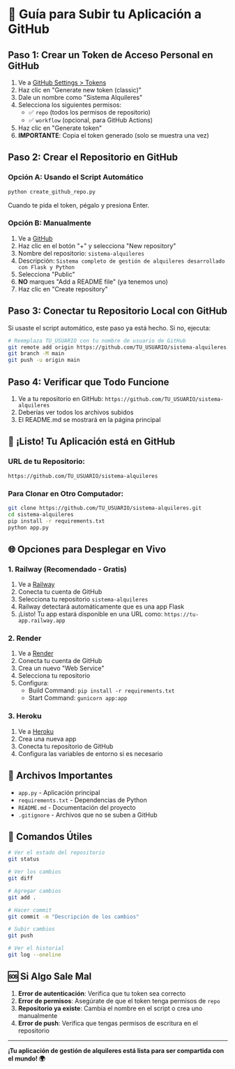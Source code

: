 # 🚀 Guía para Subir tu Aplicación a GitHub

## Paso 1: Crear un Token de Acceso Personal en GitHub

1. Ve a [GitHub Settings > Tokens](https://github.com/settings/tokens)
2. Haz clic en "Generate new token (classic)"
3. Dale un nombre como "Sistema Alquileres"
4. Selecciona los siguientes permisos:
   - ✅ `repo` (todos los permisos de repositorio)
   - ✅ `workflow` (opcional, para GitHub Actions)
5. Haz clic en "Generate token"
6. **IMPORTANTE**: Copia el token generado (solo se muestra una vez)

## Paso 2: Crear el Repositorio en GitHub

### Opción A: Usando el Script Automático
```bash
python create_github_repo.py
```
Cuando te pida el token, pégalo y presiona Enter.

### Opción B: Manualmente
1. Ve a [GitHub](https://github.com)
2. Haz clic en el botón "+" y selecciona "New repository"
3. Nombre del repositorio: `sistema-alquileres`
4. Descripción: `Sistema completo de gestión de alquileres desarrollado con Flask y Python`
5. Selecciona "Public"
6. **NO** marques "Add a README file" (ya tenemos uno)
7. Haz clic en "Create repository"

## Paso 3: Conectar tu Repositorio Local con GitHub

Si usaste el script automático, este paso ya está hecho. Si no, ejecuta:

```bash
# Reemplaza TU_USUARIO con tu nombre de usuario de GitHub
git remote add origin https://github.com/TU_USUARIO/sistema-alquileres.git
git branch -M main
git push -u origin main
```

## Paso 4: Verificar que Todo Funcione

1. Ve a tu repositorio en GitHub: `https://github.com/TU_USUARIO/sistema-alquileres`
2. Deberías ver todos los archivos subidos
3. El README.md se mostrará en la página principal

## 🎉 ¡Listo! Tu Aplicación está en GitHub

### URL de tu Repositorio:
```
https://github.com/TU_USUARIO/sistema-alquileres
```

### Para Clonar en Otro Computador:
```bash
git clone https://github.com/TU_USUARIO/sistema-alquileres.git
cd sistema-alquileres
pip install -r requirements.txt
python app.py
```

## 🌐 Opciones para Desplegar en Vivo

### 1. Railway (Recomendado - Gratis)
1. Ve a [Railway](https://railway.app)
2. Conecta tu cuenta de GitHub
3. Selecciona tu repositorio `sistema-alquileres`
4. Railway detectará automáticamente que es una app Flask
5. ¡Listo! Tu app estará disponible en una URL como: `https://tu-app.railway.app`

### 2. Render
1. Ve a [Render](https://render.com)
2. Conecta tu cuenta de GitHub
3. Crea un nuevo "Web Service"
4. Selecciona tu repositorio
5. Configura:
   - Build Command: `pip install -r requirements.txt`
   - Start Command: `gunicorn app:app`

### 3. Heroku
1. Ve a [Heroku](https://heroku.com)
2. Crea una nueva app
3. Conecta tu repositorio de GitHub
4. Configura las variables de entorno si es necesario

## 📝 Archivos Importantes

- `app.py` - Aplicación principal
- `requirements.txt` - Dependencias de Python
- `README.md` - Documentación del proyecto
- `.gitignore` - Archivos que no se suben a GitHub

## 🔧 Comandos Útiles

```bash
# Ver el estado del repositorio
git status

# Ver los cambios
git diff

# Agregar cambios
git add .

# Hacer commit
git commit -m "Descripción de los cambios"

# Subir cambios
git push

# Ver el historial
git log --oneline
```

## 🆘 Si Algo Sale Mal

1. **Error de autenticación**: Verifica que tu token sea correcto
2. **Error de permisos**: Asegúrate de que el token tenga permisos de `repo`
3. **Repositorio ya existe**: Cambia el nombre en el script o crea uno manualmente
4. **Error de push**: Verifica que tengas permisos de escritura en el repositorio

---

**¡Tu aplicación de gestión de alquileres está lista para ser compartida con el mundo! 🌍**
